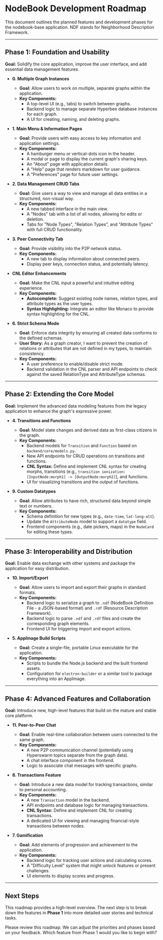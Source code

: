 # NodeBook Development Roadmap

This document outlines the planned features and development phases for the nodebook-base application. NDF stands for Neighborhood Description Framework.

---

## Phase 1: Foundation and Usability

**Goal:** Solidify the core application, improve the user interface, and add essential data management features.

*   **0. Multiple Graph Instances**
    *   **Goal:** Allow users to work on multiple, separate graphs within the application.
    *   **Key Components:**
        *   A top-level UI (e.g., tabs) to switch between graphs.
        *   Backend logic to manage separate Hyperbee database instances for each graph.
        *   A UI for creating, naming, and deleting graphs.

*   **1. Main Menu & Information Pages**
    *   **Goal:** Provide users with easy access to key information and application settings.
    *   **Key Components:**
        *   A hamburger menu or vertical-dots icon in the header.
        *   A modal or page to display the current graph's sharing keys.
        *   An "About" page with application details.
        *   A "Help" page that renders markdown for user guidance.
        *   A "Preferences" page for future user settings.

*   **2. Data Management CRUD Tabs**
    *   **Goal:** Give users a way to view and manage all data entities in a structured, non-visual way.
    *   **Key Components:**
        *   A new tabbed interface in the main view.
        *   A "Nodes" tab with a list of all nodes, allowing for edits or deletion.
        *   Tabs for "Node Types", "Relation Types", and "Attribute Types" with full CRUD functionality.

*   **3. Peer Connectivity Tab**
    *   **Goal:** Provide visibility into the P2P network status.
    *   **Key Components:**
        *   A new tab to display information about connected peers.
        *   Display peer keys, connection status, and potentially latency.

*   **CNL Editor Enhancements**
    *   **Goal:** Make the CNL input a powerful and intuitive editing experience.
    *   **Key Components:**
        *   **Autocomplete:** Suggest existing node names, relation types, and attribute types as the user types.
        *   **Syntax Highlighting:** Integrate an editor like Monaco to provide syntax highlighting for the CNL.

*   **6. Strict Schema Mode**
    *   **Goal:** Enforce data integrity by ensuring all created data conforms to the defined schemas.
    *   **User Story:** As a graph creator, I want to prevent the creation of relations or attributes that are not defined in my types, to maintain consistency.
    *   **Key Components:**
        *   A user preference to enable/disable strict mode.
        *   Backend validation in the CNL parser and API endpoints to check against the saved RelationType and AttributeType schemas.

---

## Phase 2: Extending the Core Model

**Goal:** Implement the advanced data modeling features from the legacy application to enhance the graph's expressive power.

*   **4. Transitions and Functions**
    *   **Goal:** Model state changes and derived data as first-class citizens in the graph.
    *   **Key Components:**
        *   Backend models for `Transition` and `Function` based on `backend/core/models.py`.
        *   New API endpoints for CRUD operations on transitions and functions.
        *   **CNL Syntax:** Define and implement CNL syntax for creating morphs, transitions (e.g., `transition ionization: [InputNode:morph1] -> [OutputNode:morph2]`), and functions.
        *   UI for visualizing transitions and the output of functions.

*   **9. Custom Datatypes**
    *   **Goal:** Allow attributes to have rich, structured data beyond simple text or numbers.
    *   **Key Components:**
        *   Schema definition for new types (e.g., `date-time`, `lat-long-alt`).
        *   Update the `AttributeNode` model to support a `datatype` field.
        *   Frontend components (e.g., date pickers, maps) in the `NodeCard` for editing these types.

---

## Phase 3: Interoperability and Distribution

**Goal:** Enable data exchange with other systems and package the application for easy distribution.

*   **10. Import/Export**
    *   **Goal:** Allow users to import and export their graphs in standard formats.
    *   **Key Components:**
        *   Backend logic to serialize a graph to `.ndf` (NodeBook Definition File - a JSON-based format) and `.rdf` (Resource Description Framework).
        *   Backend logic to parse `.ndf` and `.rdf` files and create the corresponding graph elements.
        *   Frontend UI for triggering import and export actions.

*   **5. AppImage Build Scripts**
    *   **Goal:** Create a single-file, portable Linux executable for the application.
    *   **Key Components:**
        *   Scripts to bundle the Node.js backend and the built frontend assets.
        *   Configuration for `electron-builder` or a similar tool to package everything into an AppImage.

---

## Phase 4: Advanced Features and Collaboration

**Goal:** Introduce new, high-level features that build on the mature and stable core platform.

*   **11. Peer-to-Peer Chat**
    *   **Goal:** Enable real-time collaboration between users connected to the same graph.
    *   **Key Components:**
        *   A new P2P communication channel (potentially using Hyperswarm topics separate from the graph data).
        *   A chat interface component in the frontend.
        *   Logic to associate chat messages with specific graphs.

*   **8. Transactions Feature**
    *   **Goal:** Introduce a new data model for tracking transactions, similar to personal accounting.
    *   **Key Components:**
        *   A new `Transaction` model in the backend.
        *   API endpoints and database logic for managing transactions.
        *   **CNL Syntax:** Define and implement CNL for creating transactions.
        *   A dedicated UI for viewing and managing financial-style transactions between nodes.

*   **7. Gamification**
    *   **Goal:** Add elements of progression and achievement to the application.
    *   **Key Components:**
        *   Backend logic for tracking user actions and calculating scores.
        *   A "Difficulty Level" system that might unlock features or present challenges.
        *   UI elements to display scores and progress.

---

## Next Steps

This roadmap provides a high-level overview. The next step is to break down the features in **Phase 1** into more detailed user stories and technical tasks.

Please review this roadmap. We can adjust the priorities and phases based on your feedback. Which feature from Phase 1 would you like to begin with?